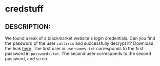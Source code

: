 # credstuff
## DESCRIPTION:
We found a leak of a blackmarket website's login credentials. 
Can you find the password of the user `cultiris` and successfully decrypt it? Download the leak [here](). 
The first user in `usernames.txt` corresponds to the first password in 
`passwords.txt`. The second user corresponds to the second password, and so on.
